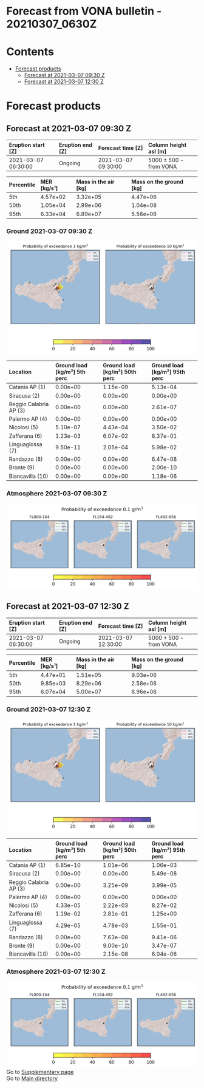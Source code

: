 
Forecast from VONA bulletin - 20210307_0630Z
============================================

Contents
========

* [Forecast products](#forecast-products)
	* [Forecast at 2021-03-07 09:30 Z](#forecast-at-2021-03-07-0930-z)
	* [Forecast at 2021-03-07 12:30 Z](#forecast-at-2021-03-07-1230-z)

# Forecast products

## Forecast at 2021-03-07 09:30 Z
  

|Eruption start [Z]|Eruption end [Z]|Forecast time [Z]|Column height asl [m]|
| :--- | :--- | :--- | :--- |
|2021-03-07 06:30:00|Ongoing|2021-03-07 09:30:00|5000 ± 500 - from VONA|
  
  

|Percentile|MER [kg/s¹]|Mass in the air [kg]|Mass on the ground [kg]|
| :--- | :--- | :--- | :--- |
|5th|4.57e+02|3.32e+05|4.47e+06|
|50th|1.05e+04|2.99e+06|1.04e+08|
|95th|6.33e+04|6.89e+07|5.56e+08|
  

### Ground 2021-03-07 09:30 Z
  
![](./figures/probability_grd_2021_03_07_0930_scenario_1.png)  
  
  
  
  
  
  
  
  
  

|Location|Ground load [kg/m²] 5th perc|Ground load [kg/m²] 50th perc|Ground load [kg/m²] 95th perc|
| :--- | :--- | :--- | :--- |
|Catania AP (1)|0.00e+00|1.15e-09|5.13e-04|
|Siracusa (2)|0.00e+00|0.00e+00|0.00e+00|
|Reggio Calabria AP (3)|0.00e+00|0.00e+00|2.61e-07|
|Palermo AP (4)|0.00e+00|0.00e+00|0.00e+00|
|Nicolosi (5)|5.10e-07|4.43e-04|3.50e-02|
|Zafferana (6)|1.23e-03|6.07e-02|8.37e-01|
|Linguaglossa (7)|9.50e-11|2.05e-04|5.98e-02|
|Randazzo (8)|0.00e+00|0.00e+00|6.47e-08|
|Bronte (9)|0.00e+00|0.00e+00|2.00e-10|
|Biancavilla (10)|0.00e+00|0.00e+00|1.18e-06|
  

### Atmosphere 2021-03-07 09:30 Z
  
![](./figures/probability_air_2021_03_07_0930_scenario_1_conclev_1.png)
## Forecast at 2021-03-07 12:30 Z
  

|Eruption start [Z]|Eruption end [Z]|Forecast time [Z]|Column height asl [m]|
| :--- | :--- | :--- | :--- |
|2021-03-07 06:30:00|Ongoing|2021-03-07 12:30:00|5000 ± 500 - from VONA|
  
  

|Percentile|MER [kg/s¹]|Mass in the air [kg]|Mass on the ground [kg]|
| :--- | :--- | :--- | :--- |
|5th|4.47e+01|1.51e+05|9.03e+06|
|50th|9.85e+03|8.29e+06|2.58e+08|
|95th|6.07e+04|5.00e+07|8.96e+08|
  

### Ground 2021-03-07 12:30 Z
  
![](./figures/probability_grd_2021_03_07_1230_scenario_1.png)  
  
  
  
  
  
  
  
  
  

|Location|Ground load [kg/m²] 5th perc|Ground load [kg/m²] 50th perc|Ground load [kg/m²] 95th perc|
| :--- | :--- | :--- | :--- |
|Catania AP (1)|6.85e-10|1.01e-06|1.06e-03|
|Siracusa (2)|0.00e+00|0.00e+00|5.49e-08|
|Reggio Calabria AP (3)|0.00e+00|3.25e-09|3.99e-05|
|Palermo AP (4)|0.00e+00|0.00e+00|0.00e+00|
|Nicolosi (5)|4.33e-05|2.22e-03|8.27e-02|
|Zafferana (6)|1.19e-02|2.81e-01|1.25e+00|
|Linguaglossa (7)|4.29e-05|4.78e-03|1.55e-01|
|Randazzo (8)|0.00e+00|7.63e-08|9.41e-06|
|Bronte (9)|0.00e+00|9.00e-10|3.47e-07|
|Biancavilla (10)|0.00e+00|2.15e-08|6.04e-06|
  

### Atmosphere 2021-03-07 12:30 Z
  
![](./figures/probability_air_2021_03_07_1230_scenario_1_conclev_1.png)  
Go to [Supplementary page](Supplementary_page.md)  
Go to [Main directory](https://github.com/federicapardini/Real_time_ash_forecast)